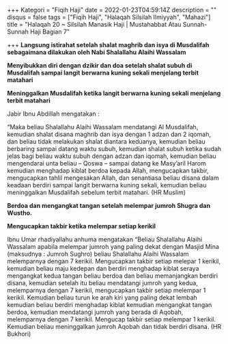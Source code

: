 +++
Kategori = "Fiqih Haji"
date = 2022-01-23T04:59:14Z
description = ""
disqus = false
tags = ["Fiqih Haji", "Halaqah Silsilah Ilmiyyah", "Mahazi"]
title = "Halaqah 20 ~ Silsilah Manasik Haji | Mustahabbat Atau Sunnah-Sunnah Haji Bagian 7"

+++
**Langsung istirahat setelah shalat maghrib dan isya di Musdalifah sebagaimana dilakukan oleh Nabi Shalallahu Alaihi Wassalam**

**Menyibukkan diri dengan dzikir dan doa setelah shalat subuh di Musdalifah sampai langit berwarna kuning sekali menjelang terbit matahari**

**Meninggalkan Musdalifah ketika langit berwarna kuning sekali menjelang terbit matahari**

Jabir Ibnu Abdillah mengatakan :

“Maka beliau Shalallahu Alaihi Wassalam mendatangi Al Musdalifah, kemudian shalat disana maghrib dan isya dengan 1 adzan dan 2 iqomah, dan beliau tidak melakukan shalat diantara keduanya, kemudian beliau berbaring sampai datang waktu subuh, kemudian shalat subuh ketika sudah jelas bagi beliau waktu subuh dengan adzan dan iqomah, kemudian beliau mengendarai unta beliau – Qoswa – sampai datang ke Masy’aril Harom kemudian menghadap kiblat berdoa kepada Allah, mengucapkan takbir, mengucapkan tahlil mengesakan Allah, dan senantiasa beliau disana dalam keadaan berdiri sampai langit berwarna kuning sekali, kemudian beliau meninggalkan Musdalifah sebelum terbit matahari. (HR Muslim)

**Berdoa dan mengangkat tangan setelah melempar jumroh Shugra dan Wustho.**

**Mengucapkan takbir ketika melempar setiap kerikil**

Ibnu Umar rhadiyallahu anhuma mengatakan “Beliau Shalallahu Alaihi Wassalam apabila melempar jumroh yang paling dekat dengan Masjid Mina (maksudnya : Jumroh Sughro) beliau Shalallahu Alaihi Wassalam melemparnya dengan 7 kerikil. Mengucapkan takbir setiap melepar 1 kerikil, kemudian beliau maju kedepan dan berdiri menghadap kiblat seraya mengangkat kedua tangan beliau berdoa dan beliau memanjangkan berdiri disana, kemudian setelah itu beliau mendatangi jumroh yang kedua, melemparnya dengan 7 kerikil, mengucapkan takbir setiap melempar 1 kerikil. Kemudian beliau turun ke arah kiri yang paling dekat lembah kemudian beliau berdiri menghadap kiblat kemudian mengangkat tangan berdoa, kemudian mendatangi jumroh yang berada di Aqobah, melemparnya dengan 7 kerikil. Mengucap takbir setiap melempar 1 kerikil. Kemudian beliau meninggalkan jumroh Aqobah dan tidak berdiri disana. (HR Bukhori)